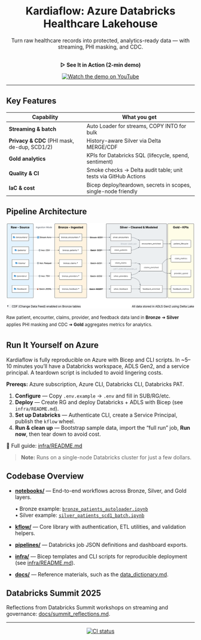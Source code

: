 <h1 align="center">Kardiaflow: Azure Databricks Healthcare Lakehouse</h1>

<p align="center">
  Turn raw healthcare records into protected, analytics-ready data — with streaming, PHI masking, and CDC.
  <br/><br/>
</p>

<p align="center"><b>▷ See It in Action (2-min demo)</b></p>

<p align="center">
  <a href="https://youtu.be/YPaAU44Tdvw" target="_blank">
    <img src="https://img.youtube.com/vi/YPaAU44Tdvw/hqdefault.jpg" width="420" alt="Watch the demo on YouTube"/>
  </a>
</p>

---

## Key Features

| Capability | What you get                                             |
|---|----------------------------------------------------------|
| **Streaming & batch** | Auto Loader for streams, COPY INTO for bulk |
| **Privacy & CDC** (PHI mask, de-dup, SCD1/2) | History-aware Silver via Delta MERGE/CDF               |
| **Gold analytics** | KPIs for Databricks SQL (lifecycle, spend, sentiment) |
| **Quality & CI** | Smoke checks → Delta audit table; unit tests via GitHub Actions |
| **IaC & cost** | Bicep deploy/teardown, secrets in scopes, single-node friendly |



## Pipeline Architecture

![Kardiaflow Architecture](docs/assets/kflow_lineage_3.png)

<sup>Raw patient, encounter, claims, provider, and feedback data land in **Bronze** ➜ **Silver** applies PHI masking and CDC ➜ **Gold** aggregates metrics for analytics.</sup>



## Run It Yourself on Azure

Kardiaflow is fully reproducible on Azure with Bicep and CLI scripts. In ~5–10 minutes you’ll have a Databricks 
workspace, ADLS Gen2, and a service principal. A teardown script is included to avoid lingering costs.

**Prereqs:** Azure subscription, Azure CLI, Databricks CLI, Databricks PAT.

1) **Configure** — Copy `.env.example` → `.env` and fill in SUB/RG/etc.  
2) **Deploy** — Create RG and deploy Databricks + ADLS with Bicep (see `infra/README.md`).  
3) **Set up Databricks** — Authenticate CLI, create a Service Principal, publish the `kflow` wheel.  
4) **Run & clean up** — Bootstrap sample data, import the “full run” job, **Run now**, then tear down to avoid cost.

🔗 Full guide: [infra/README.md](infra/README.md)  
> **Note:** Runs on a single-node Databricks cluster for just a few dollars.



## Codebase Overview

- **[notebooks/](notebooks/)** — End-to-end workflows across Bronze, Silver, and Gold layers.

  • Bronze example: [`bronze_patients_autoloader.ipynb`](notebooks/00_bronze/encounters/bronze_patients_autoloader.ipynb)  
  • Silver example: [`silver_patients_scd1_batch.ipynb`](notebooks/01_silver/encounters/silver_patients_scd1_batch.ipynb)

- **[kflow/](kflow/)** — Core library with authentication, ETL utilities, and validation helpers.

- **[pipelines/](pipelines/)** — Databricks job JSON definitions and dashboard exports.

- **[infra/](infra/)** — Bicep templates and CLI scripts for reproducible deployment (see [infra/README.md](infra/README.md)). 

- **[docs/](docs/)** — Reference materials, such as the [data_dictionary.md](docs/data_dictionary.md). 



## Databricks Summit 2025

Reflections from Databricks Summit workshops on streaming and governance:  [docs/summit_reflections.md](docs/summit_reflections.md).

---

<p align="center">
  <a href="https://github.com/moveeleven-data/kardiaflow/actions/workflows/ci.yml">
    <img src="https://github.com/moveeleven-data/kardiaflow/actions/workflows/ci.yml/badge.svg" alt="CI status"/>
  </a>
</p>